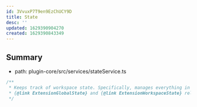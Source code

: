 ```yaml
---
id: 3VvuxP7T9en9EzChUCY9D
title: State
desc: ''
updated: 1629390904270
created: 1629390843349
---
```



## Summary
- path: plugin-core/src/services/stateService.ts


```ts
/**
 * Keeps track of workspace state. Specifically, manages everything in
 * {@link ExtensionGlobalState} and {@link ExtensionWorkspaceState} related properties
 */
```
